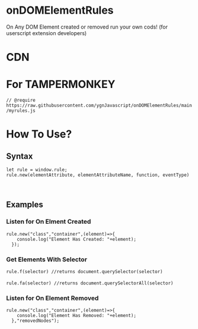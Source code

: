 # onDOMElementRules
On Any DOM Element created or removed run your own cods! (for userscript extension developers)

<h1>CDN</h1><p>
  <code><script src="https://raw.githubusercontent.com/ygnJavascript/onDOMElementRules/main/myrules.js"></script></code>
</p>

<h1>For TAMPERMONKEY</h1><p>
  <code>// @require      https://raw.githubusercontent.com/ygnJavascript/onDOMElementRules/main/myrules.js</code>
</p>

<h1>How To Use?</h1><p>
<h2>Syntax</h2>
<p><code>let rule = window.rule;
rule.new(elementAttribute, elementAttributeName, function, eventType)</code></p><br>
<h2>Examples</h2>
  <h3>Listen for On Elment Created</h3><p>
  <code>rule.new("class","container",(element)=>{
    console.log("Element Has Created: "+element);
  });</code><br>
  <h3>Get Elements With Selector</h3><p>
  <code>rule.f(selector) //returns document.querySelector(selector)</code><br><br>
  <code>rule.fa(selector) //returns document.querySelectorAll(selector)</code><br>
</p>
<h3>Listen for On Element Removed</h3><p>
  <code>rule.new("class","container",(element)=>{
    console.log("Element Has Removed: "+element);
  },"removedNodes");</code>
</p>
</p>
